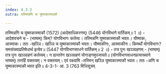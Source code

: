 ```yaml
---
index: 4.3.2
sutra: तस्मिन्नणि च युष्माकास्माकौ

---
```

तस्मिन्नणि च युष्माकास्माकौ (1572) (आदेशाधिकरणम्) (5446 योगविभागे वार्तिकम्॥ 1 ॥) - आदेशवचने च - (भाष्यम्) किम्? योगविभागः कर्तव्यः। तस्मिन्नणि युष्माकास्माकौ भवतः। यौष्माकः, आस्माकः। ततः -खञ्ञि। खञ्ञि च युष्माकास्माकौ भवतः। यौष्माकीणः, आस्माकीनः। किमर्थो योगविभागः? समसंख्याप्रतिषेधार्थ इत्येव॥ (5447 योगविभागसाधने वार्तिकम्॥ 2 ॥) - तत्र पुनः खञ्ञ्ग्रहणम् - (भाष्यम्) तत्र पुनः खञ्ञ्ग्रहणं कर्तव्यम्। न ह्यन्तरेण खञ्ञ्ग्रहणं योगाङ्गमुपजायते॥ (योगविभागवाधनप्रत्याख्याने भाष्यम्) तत्तर्हि वक्तव्यम्। न वक्तव्यम्। एवं वक्ष्यामि -तस्मिन् खञ्ञि युष्माकास्माकौ भवतः। ततः -अणि च युष्माकास्माकौ भवत इति॥ 4-3-1- आ. 3 (763 विधिसूत्रम्
